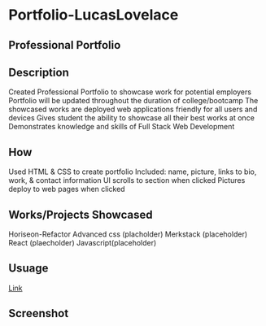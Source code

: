 # Portfolio-LucasLovelace

## Professional Portfolio

## Description

Created Professional Portfolio to showcase work for potential employers
Portfolio will be updated throughout the duration of college/bootcamp
The showcased works are deployed web applications friendly for all users and devices
Gives student the ability to showcase all their best works at once
Demonstrates knowledge and skills of Full Stack Web Development

## How
Used HTML & CSS to create portfolio
Included: name, picture, links to bio, work, & contact information
UI scrolls to section when clicked
Pictures deploy to web pages when clicked


## Works/Projects Showcased
Horiseon-Refactor 
Advanced css (placholder)
Merkstack (placeholder)
React (plaecholder)
Javascript(placeholder)

## Usuage
[Link](https://lucasjeromelovelace.github.io/Portfolio-LucasLovelace/)

## Screenshot

